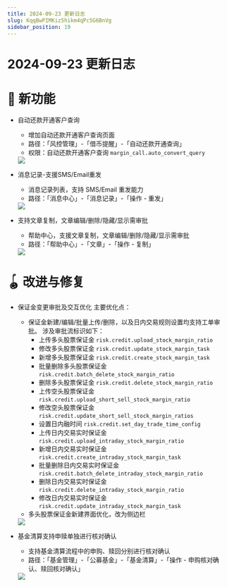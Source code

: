 ```yaml
---
title: 2024-09-23 更新日志
slug: KqqBwPIMKiz5hikm4qPc5G6BnVg
sidebar_position: 19
---
```



# 2024-09-23 更新日志

# 🎉 新功能

- 自动还款开通客户查询
    - 增加自动还款开通客户查询页面
    - 路径：「风控管理」-「借币提醒」-「自动还款开通查询」
    - 权限：自动还款开通客户查询 `margin_call.auto_convert_query`
    <img src="/assets/Sc7Hb9ie6oTBjIxy2T2cYPZPn4d.png" src-width="3306" src-height="1480" align="center"/>

- 消息记录-支援SMS/Email重发
    - 消息记录列表，支持 SMS/Email 重发能力
    - 路径：「消息中心」-「消息记录」-「操作 - 重发」
    <img src="/assets/WD1IbXHseoNYr1xaIaBcpOuUnrf.png" src-width="3206" src-height="1622" align="center"/>

- 支持文章复制，文章编辑/删除/隐藏/显示需审批
    - 帮助中心，支援文章复制，文章编辑/删除/隐藏/显示需审批​
    - 路径：「帮助中心」-「文章」-「操作 - 复制」​
    <img src="/assets/NvEJbWHUqoGtIzxkhbqcQmEXnIe.png" src-width="3272" src-height="1586" align="center"/>

# 🪀 改进与修复

- 保证金变更审批及交互优化
    主要优化点：
    - 保证金新建/编辑/批量上传/删除，以及日内交易规则设置均支持工单审批。
        涉及审批流标识如下：
        - 上传多头股票保证金 `risk.credit.upload_stock_margin_ratio`
        - 修改多头股票保证金 `risk.credit.update_stock_margin_task`
        - 新增多头股票保证金 `risk.credit.create_stock_margin_task`
        - 批量删除多头股票保证金 `risk.credit.batch_delete_stock_margin_ratio`
        - 删除多头股票保证金 `risk.credit.delete_stock_margin_ratio`
        - 上传空头股票保证金 `risk.credit.upload_short_sell_stock_margin_ratio`
        - 修改空头股票保证金 `risk.credit.update_short_sell_stock_margin_ratios`
        - 设置日内融时间 `risk.credit.set_day_trade_time_config`
        - 上传日内交易实时保证金 `risk.credit.upload_intraday_stock_margin_ratio`
        - 新增日内交易实时保证金 `risk.credit.create_intraday_stock_margin_task`
        - 批量删除日内交易实时保证金 `risk.credit.batch_delete_intraday_stock_margin_ratio`
        - 删除日内交易实时保证金 `risk.credit.delete_intraday_stock_margin_ratio`
        - 修改日内交易实时保证金 `risk.credit.update_intraday_stock_margin_task`
    - 多头股票保证金新建界面优化，改为侧边栏
    <img src="/assets/HVr1bCILNomVOqx68aRciswPnif.png" src-width="3330" src-height="1114" align="center"/>

- 基金清算支持申赎单独进行核对确认
    - 支持基金清算流程中的申购、赎回分别进行核对确认
    - 路径：「基金管理」-「公募基金」-「基金清算」-「操作 - 申购核对确认、赎回核对确认」
    <img src="/assets/P83Ib9UAZoqc5BxryJOcYK5enCd.png" src-width="2788" src-height="1648" align="center"/>
    

